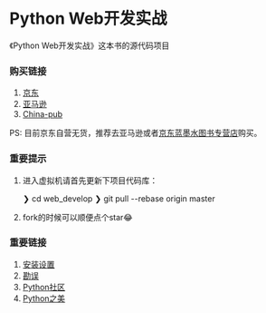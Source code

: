# Python Web开发实战

《Python Web开发实战》这本书的源代码项目

### 购买链接

1. [京东](http://item.jd.com/11966737.html)
2. [亚马逊](https://www.amazon.cn/Python-Web%E5%BC%80%E5%8F%91%E5%AE%9E%E6%88%98-%E8%91%A3%E4%BC%9F%E6%98%8E/dp/B01L8NVIC6)
3. [China-pub](http://product.china-pub.com/4976972)

PS: 目前京东自营无货，推荐去亚马逊或者[京东蓝墨水图书专营店](http://item.jd.com/10568355726.html)购买。

### 重要提示

1. 进入虚拟机请首先更新下项目代码库：

    ❯ cd web_develop
    ❯ git pull --rebase origin master

2. fork的时候可以顺便点个star😂

### 重要链接

1. [安装设置](./setup.md)
2. [勘误](./errata.md)
3. [Python社区](http://python-cn.org)
4. [Python之美](https://zhuanlan.zhihu.com/python-cn)
